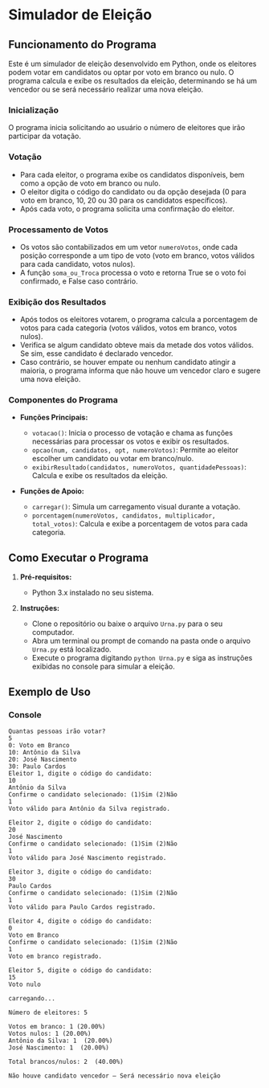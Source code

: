 # Simulador de Eleição

## Funcionamento do Programa

Este é um simulador de eleição desenvolvido em Python, onde os eleitores podem votar em candidatos ou optar por voto em branco ou nulo. O programa calcula e exibe os resultados da eleição, determinando se há um vencedor ou se será necessário realizar uma nova eleição.

### Inicialização

O programa inicia solicitando ao usuário o número de eleitores que irão participar da votação.

### Votação

- Para cada eleitor, o programa exibe os candidatos disponíveis, bem como a opção de voto em branco ou nulo.
- O eleitor digita o código do candidato ou da opção desejada (0 para voto em branco, 10, 20 ou 30 para os candidatos específicos).
- Após cada voto, o programa solicita uma confirmação do eleitor.

### Processamento de Votos

- Os votos são contabilizados em um vetor `numeroVotos`, onde cada posição corresponde a um tipo de voto (voto em branco, votos válidos para cada candidato, votos nulos).
- A função `soma_ou_Troca` processa o voto e retorna True se o voto foi confirmado, e False caso contrário.

### Exibição dos Resultados

- Após todos os eleitores votarem, o programa calcula a porcentagem de votos para cada categoria (votos válidos, votos em branco, votos nulos).
- Verifica se algum candidato obteve mais da metade dos votos válidos. Se sim, esse candidato é declarado vencedor.
- Caso contrário, se houver empate ou nenhum candidato atingir a maioria, o programa informa que não houve um vencedor claro e sugere uma nova eleição.

### Componentes do Programa

- **Funções Principais:**
  - `votacao()`: Inicia o processo de votação e chama as funções necessárias para processar os votos e exibir os resultados.
  - `opcao(num, candidatos, opt, numeroVotos)`: Permite ao eleitor escolher um candidato ou votar em branco/nulo.
  - `exibirResultado(candidatos, numeroVotos, quantidadePessoas)`: Calcula e exibe os resultados da eleição.

- **Funções de Apoio:**
  - `carregar()`: Simula um carregamento visual durante a votação.
  - `porcentagem(numeroVotos, candidatos, multiplicador, total_votos)`: Calcula e exibe a porcentagem de votos para cada categoria.

## Como Executar o Programa

1. **Pré-requisitos:**
   - Python 3.x instalado no seu sistema.

2. **Instruções:**
   - Clone o repositório ou baixe o arquivo `Urna.py` para o seu computador.
   - Abra um terminal ou prompt de comando na pasta onde o arquivo `Urna.py` está localizado.
   - Execute o programa digitando `python Urna.py` e siga as instruções exibidas no console para simular a eleição.

## Exemplo de Uso

### Console

```plaintext
Quantas pessoas irão votar?
5
0: Voto em Branco
10: Antônio da Silva
20: José Nascimento
30: Paulo Cardos
Eleitor 1, digite o código do candidato:
10
Antônio da Silva
Confirme o candidato selecionado: (1)Sim (2)Não
1
Voto válido para Antônio da Silva registrado.

Eleitor 2, digite o código do candidato:
20
José Nascimento
Confirme o candidato selecionado: (1)Sim (2)Não
1
Voto válido para José Nascimento registrado.

Eleitor 3, digite o código do candidato:
30
Paulo Cardos
Confirme o candidato selecionado: (1)Sim (2)Não
1
Voto válido para Paulo Cardos registrado.

Eleitor 4, digite o código do candidato:
0
Voto em Branco
Confirme o candidato selecionado: (1)Sim (2)Não
1
Voto em branco registrado.

Eleitor 5, digite o código do candidato:
15
Voto nulo

carregando...

Número de eleitores: 5

Votos em branco: 1 (20.00%)
Votos nulos: 1 (20.00%)
Antônio da Silva: 1  (20.00%)
José Nascimento: 1  (20.00%)

Total brancos/nulos: 2  (40.00%)

Não houve candidato vencedor – Será necessário nova eleição
